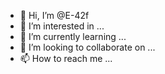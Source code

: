 - 👋 Hi, I’m @E-42f
- 👀 I’m interested in ...
- 🌱 I’m currently learning ...
- 💞️ I’m looking to collaborate on ...
- 📫 How to reach me ...

<!---
E-42f/E-42f is a ✨ special ✨ repository because its `README.md` (this file) appears on your GitHub profile.
You can click the Preview link to take a look at your changes.
--->
